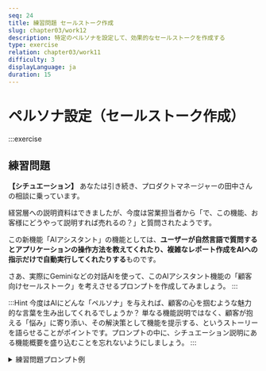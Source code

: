 ```yaml
---
seq: 24
title: 練習問題 セールストーク作成
slug: chapter03/work12
description: 特定のペルソナを設定して、効果的なセールストークを作成する
type: exercise
relation: chapter03/work11
difficulty: 3
displayLanguage: ja
duration: 15
---
```


# ペルソナ設定（セールストーク作成）

:::exercise
## 練習問題

**【シチュエーション】**
あなたは引き続き、プロダクトマネージャーの田中さんの相談に乗っています。

経営層への説明資料はできましたが、今度は営業担当者から「で、この機能、お客様にどうやって説明すれば売れるの？」と質問されたようです。

この新機能「AIアシスタント」の機能としては、**ユーザーが自然言語で質問するとアプリケーションの操作方法を教えてくれたり、複雑なレポート作成をAIへの指示だけで自動実行してくれたりする**ものです。

さあ、実際にGeminiなどの対話AIを使って、このAIアシスタント機能の「顧客向けセールストーク」を考えさせるプロンプトを作成してみましょう。
:::

:::Hint
今度はAIにどんな「ペルソナ」を与えれば、顧客の心を掴むような魅力的な言葉を生み出してくれるでしょうか？
単なる機能説明ではなく、顧客が抱える「悩み」に寄り添い、その解決策として機能を提示する、というストーリーを語らせることがポイントです。プロンプトの中に、シチュエーション説明にある機能概要を盛り込むことを忘れないようにしましょう。
:::

<details>
<summary>練習問題プロンプト例</summary>

```
あなたは、数々のSaaSプロダクトを売りまくってきた、トップセールスです。
この度、我々のアプリケーションに搭載される新機能「AIアシスタント」について、顧客の心を掴むためのセールストークを、顧客の課題に寄り添う形で作成してください。

# 新機能「AIアシスタント」の概要
- ユーザーが自然言語で質問すると、アプリケーションの操作方法や最適な機能などを対話形式で教えてくれる。
- 複雑なレポート作成なども、AIに指示するだけで自動で実行してくれる。
```

### AI回答出力例
（AIによる回答のイメージ）
```
お客様、本日は貴重なお時間をいただき、ありがとうございます。御社の業務効率化についてお話を伺えることを楽しみにしておりました。

お客様の課題に寄り添う
まず、御社の現在の業務フローについて、いくつかお聞かせいただけますでしょうか。

例えば、新しいメンバーがアプリケーションを使い始めるとき、操作方法や機能を覚えるのに時間がかかり、本来の業務が滞ることはありませんか？ また、日々大量に発生するデータ分析やレポート作成に、多くの時間を割いていませんか？

もしそうした課題に少しでも心当たりがあるなら、まさに今回ご紹介する新機能「AIアシスタント」が、その解決の糸口になるはずです。

新機能「AIアシスタント」の価値
「AIアシスタント」は、単なるチャットボットではありません。御社の業務に深く入り込み、従業員一人ひとりの生産性を劇的に向上させるための、まったく新しいツールです。

この機能の最大の特長は、自然言語での対話です。

1. 業務の自律性を高める
もし操作方法がわからなくなっても、マニュアルを探す必要はありません。「この機能はどう使うの？」とAIに尋ねるだけで、即座に最適な答えを返してくれます。まるで、ベテランの同僚が常に横にいてサポートしてくれるようなものです。これにより、新しいメンバーでもすぐに業務に慣れ、自律的に動けるようになります。

2. 創造的な仕事に集中できる
「先月の売上データを顧客別・地域別に集計して、グラフ化して」といった複雑な指示も、AIアシスタントが瞬時に実行します。これまでは数時間かかっていたような定型業務や分析作業が、ものの数分で完了します。結果として、従業員は単純作業から解放され、より価値の高い、創造的な業務に時間を使えるようになります。

導入後の未来像
AIアシスタントの導入は、御社のチームが本来持つ力を最大限に引き出すことにつながります。

操作で悩む時間がなくなり、膨大なデータに隠されたインサイトを瞬時に見つけ出し、ビジネスの意思決定を加速させます。

御社の業務をさらに加速させるために、この「AIアシスタント」がどのように貢献できるか、ぜひ具体的にご相談させていただけますでしょうか。御社の状況に合わせて、最適な活用方法をご提案します。
```
</details>

